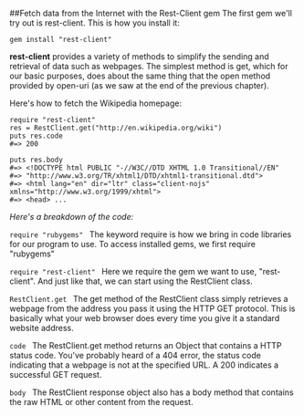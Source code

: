 ##Fetch data from the Internet with the Rest-Client gem
The first gem we'll try out is rest-client. This is how you install it:
```
gem install "rest-client"   
```  
**rest-client** provides a variety of methods to simplify the sending and retrieval of data such as webpages. The simplest method is get, which for our basic purposes, does about the same thing that the open method provided by open-uri (as we saw at the end of the previous chapter).

Here's how to fetch the Wikipedia homepage:

```
require "rest-client"
res = RestClient.get("http://en.wikipedia.org/wiki")
puts res.code
#=> 200

puts res.body
#=> <!DOCTYPE html PUBLIC "-//W3C//DTD XHTML 1.0 Transitional//EN" 
#=> "http://www.w3.org/TR/xhtml1/DTD/xhtml1-transitional.dtd">
#=> <html lang="en" dir="ltr" class="client-nojs" xmlns="http://www.w3.org/1999/xhtml">
#=> <head> ...
```
*Here's a breakdown of the code:*

`require "rubygems"
`
The keyword require is how we bring in code libraries for our program to use. To access installed gems, we first require "rubygems"

`require "rest-client"
`
Here we require the gem we want to use, "rest-client". And just like that, we can start using the RestClient class.

`RestClient.get
`
The get method of the RestClient class simply retrieves a webpage from the address you pass it using the HTTP GET protocol. This is basically what your web browser does every time you give it a standard website address.

`code
`
The RestClient.get method returns an Object that contains a HTTP status code. You've probably heard of a 404 error, the status code indicating that a webpage is not at the specified URL. A 200 indicates a successful GET request.

`body
`
The RestClient response object also has a body method that contains the raw HTML or other content from the request.